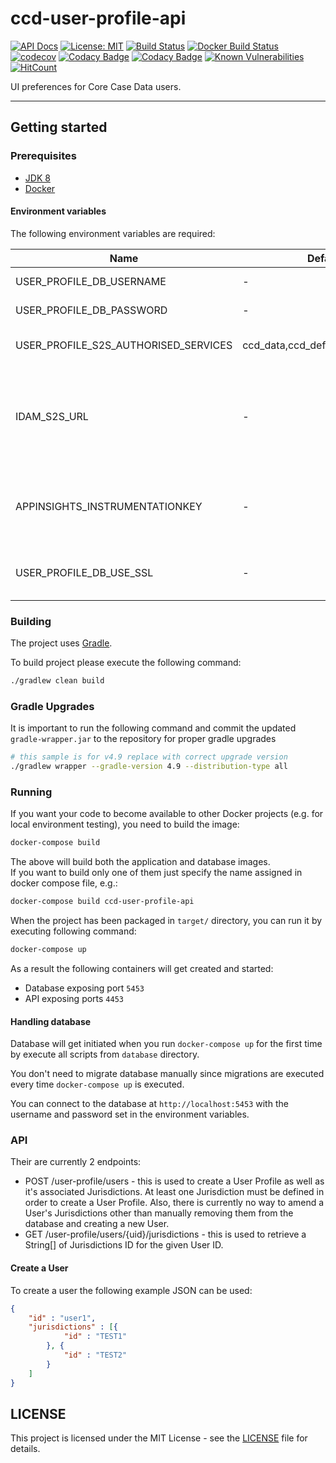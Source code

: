 # ccd-user-profile-api
[![API Docs](https://img.shields.io/badge/API%20Docs-site-e140ad.svg)](https://hmcts.github.io/reform-api-docs/swagger.html?url=https://hmcts.github.io/reform-api-docs/specs/ccd-user-profile-api.json)
[![License: MIT](https://img.shields.io/badge/License-MIT-yellow.svg)](https://opensource.org/licenses/MIT)
[![Build Status](https://api.travis-ci.org/hmcts/ccd-user-profile-api.svg?branch=master)](https://travis-ci.org/hmcts/ccd-user-profile-api)
[![Docker Build Status](https://img.shields.io/docker/build/hmcts/ccd-user-profile-api.svg)](https://hub.docker.com/r/hmcts/ccd-user-profile-api)
[![codecov](https://codecov.io/gh/hmcts/ccd-user-profile-api/branch/master/graph/badge.svg)](https://codecov.io/gh/hmcts/ccd-user-profile-api)
[![Codacy Badge](https://api.codacy.com/project/badge/Grade/3798a9145e064d71bcf5fc7c89c74013)](https://www.codacy.com/app/adr1ancho/ccd-user-profile-api?utm_source=github.com&amp;utm_medium=referral&amp;utm_content=hmcts/ccd-user-profile-api&amp;utm_campaign=Badge_Grade)
[![Codacy Badge](https://api.codacy.com/project/badge/Coverage/3798a9145e064d71bcf5fc7c89c74013)](https://www.codacy.com/app/adr1ancho/ccd-user-profile-api?utm_source=github.com&utm_medium=referral&utm_content=hmcts/ccd-user-profile-api&utm_campaign=Badge_Coverage)
[![Known Vulnerabilities](https://snyk.io/test/github/hmcts/ccd-user-profile-api/badge.svg)](https://snyk.io/test/github/hmcts/ccd-user-profile-api)
[![HitCount](http://hits.dwyl.io/hmcts/ccd-user-profile-api.svg)](#ccd-user-profile-api)

UI preferences for Core Case Data users.
____

## Getting started

### Prerequisites

- [JDK 8](https://www.oracle.com/java)
- [Docker](https://www.docker.com)

#### Environment variables

The following environment variables are required:

| Name | Default | Description |
|------|---------|-------------|
| USER_PROFILE_DB_USERNAME | - | Username for database |
| USER_PROFILE_DB_PASSWORD | - | Password for database |
| USER_PROFILE_S2S_AUTHORISED_SERVICES | ccd_data,ccd_definition,ccd_admin | Authorised micro-service names for S2S calls |
| IDAM_S2S_URL | - | Base URL for IdAM's S2S API service (service-auth-provider). `http://localhost:4502` for the dockerised local instance or tunneled `dev` instance. |
| APPINSIGHTS_INSTRUMENTATIONKEY | - | For CNP environment this is provided by the terraform scripts. However any value would do for your local environment. |
| USER_PROFILE_DB_USE_SSL | - | Mandated by Cloud Native Platform.  For local testing, set this variable to false |
### Building

The project uses [Gradle](https://gradle.org/).

To build project please execute the following command:

```bash
./gradlew clean build
```

### Gradle Upgrades
It is important to run the following command and commit the updated `gradle-wrapper.jar` to the repository for proper gradle upgrades

```bash
# this sample is for v4.9 replace with correct upgrade version
./gradlew wrapper --gradle-version 4.9 --distribution-type all
```

### Running
If you want your code to become available to other Docker projects (e.g. for local environment testing), you need to build the image:

```bash
docker-compose build
```

The above will build both the application and database images.  
If you want to build only one of them just specify the name assigned in docker compose file, e.g.:

```bash
docker-compose build ccd-user-profile-api
```

When the project has been packaged in `target/` directory,
you can run it by executing following command:

```bash
docker-compose up
```

As a result the following containers will get created and started:

 - Database exposing port `5453`
 - API exposing ports `4453`

#### Handling database

Database will get initiated when you run `docker-compose up` for the first time by execute all scripts from `database` directory.

You don't need to migrate database manually since migrations are executed every time `docker-compose up` is executed.

You can connect to the database at `http://localhost:5453` with the username and password set in the environment variables.

### API
Their are currently 2 endpoints:
- POST /user-profile/users - this is used to create a User Profile as well as it's associated Jurisdictions. At least one Jurisdiction must be defined in order to create a User Profile. Also, there is currently no way to amend a User's Jurisdictions other than manually removing them from the database and creating a new User.
- GET /user-profile/users/{uid}/jurisdictions - this is used to retrieve a String[] of Jurisdictions ID for the given User ID.

#### Create a User
To create a user the following example JSON can be used:
```json
{
	"id" : "user1",
	"jurisdictions" : [{
			"id" : "TEST1"
		}, {
			"id" : "TEST2"
		}
	]
}
```

## LICENSE
This project is licensed under the MIT License - see the [LICENSE](LICENSE.md) file for details.

